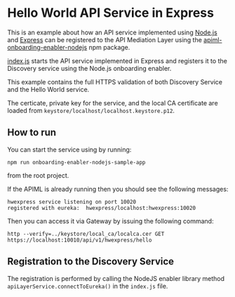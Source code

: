 # Hello World API Service in Express

This is an example about how an API service implemented using [Node.js](https://nodejs.org/en/) and [Express](https://expressjs.com/) can be registered to the API Mediation Layer using the [apiml-onboarding-enabler-nodejs](https://www.npmjs.com/package/@zowe/apiml-onboarding-enabler-nodejs) npm package. 


 [index.js](src/index.js) starts the API service implemented in Express and registers it to the Discovery service using the Node.js onboarding enabler.

 This example contains the full HTTPS validation of both Discovery Service and the Hello World service.

 The certicate, private key for the service, and the local CA certificate are loaded from `keystore/localhost/localhost.keystore.p12`.
 
 ## How to run

You can start the service using by running:

 `npm run onboarding-enabler-nodejs-sample-app` 
 
 from the root project.

If the APIML is already running then you should see the following messages:

    hwexpress service listening on port 10020
    registered with eureka:  hwexpress/localhost:hwexpress:10020

Then you can access it via Gateway by issuing the following command:

    http --verify=../keystore/local_ca/localca.cer GET https://localhost:10010/api/v1/hwexpress/hello

## Registration to the Discovery Service

The registration is performed by calling the NodeJS enabler library method `apiLayerService.connectToEureka()` in the `index.js` file.

